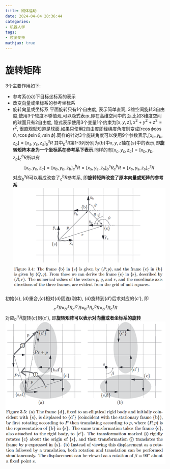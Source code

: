 ```yaml
---
title: 刚体运动
date: 2024-04-04 20:36:44
categories:
- 机器人学
tags:
- 位姿变换
mathjax: true
---
```


# 旋转矩阵
3个主要作用如下:
- 参考系($\{s\}$)下目标坐标系的表示
- 改变向量或坐标系的参考坐标系
- 旋转向量或坐标系
平面旋转只有1个自由度, 表示简单直观, 3维空间旋转3自由度,使用3个较度不够值观,可以隐式表示,即在高维空间中的面.比如3维度空间的球面只有2自由度, 隐式表示使用3个变量1个约束为$[x,y,z],x^2+y^2+z^2=r^2$, 很直观就知道是球面.如果只使用2自由度即经纬度角度则变成$[r\cos \phi \cos \theta ,r\cos \phi \sin \theta ,r\sin \phi]$.同样的针对3个旋转角度可以使用9个参数表示,$[x_b,y_b,z_b]=[x_s,y_s,z_s]^{s}_bR$
其中$^s_bR$第1-3列分别为$\{b\}$中$x,y,z$轴在$\{s\}$中的表示,即**旋转矩阵本身为一个坐标系在参考系下表示**.同样的有$[x_c,y_c,z_c]=[x_b,y_b,z_b]^{b}_cR$所以有
$$
[x_c,y_c,z_c]=[x_b,y_b,z_b]^{b}_cR=[x_s,y_s,z_s]^{s}_bR^{b}_cR=[x_s,y_s,z_s]^{s}_cR
$$
对应$^{s}_bR$可以看成改变了$^{b}_cR$参考系, 即**旋转矩阵改变了原本向量或矩阵的参考系**
![改变坐标系](刚体运动/改变参考系.png)

初始$\{s\},\{d\}$重合,$\{c\}$相对$\{d\}$固连(刚体), $\{d\}$旋转到$\{d'\}$后求对应的$\{c'\}$, 即
$$
^{s}_{c'}R=^{s}_{b'}R^{b'}_{c'}R=^{s}_{b'}R^{b}_{c}R=^{s}_{b'}R^{s}_{c}R
$$
对应$^{s}_{b'}R$旋转$\{c\}$到$\{c'\}$, 即**旋转矩阵可以表示对向量或者坐标系的旋转**
![旋转运动](刚体运动/旋转运动.png)

